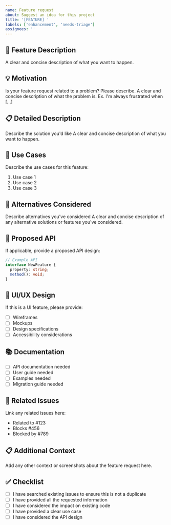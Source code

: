 ```yaml
---
name: Feature request
about: Suggest an idea for this project
title: '[FEATURE] '
labels: ['enhancement', 'needs-triage']
assignees: ''
---
```


## 🚀 Feature Description
A clear and concise description of what you want to happen.

## 💡 Motivation
Is your feature request related to a problem? Please describe.
A clear and concise description of what the problem is. Ex. I'm always frustrated when [...]

## 📋 Detailed Description
Describe the solution you'd like
A clear and concise description of what you want to happen.

## 🎯 Use Cases
Describe the use cases for this feature:
1. Use case 1
2. Use case 2
3. Use case 3

## 💭 Alternatives Considered
Describe alternatives you've considered
A clear and concise description of any alternative solutions or features you've considered.

## 📝 Proposed API
If applicable, provide a proposed API design:

```typescript
// Example API
interface NewFeature {
  property: string;
  method(): void;
}
```

## 🎨 UI/UX Design
If this is a UI feature, please provide:
- [ ] Wireframes
- [ ] Mockups
- [ ] Design specifications
- [ ] Accessibility considerations

## 📚 Documentation
- [ ] API documentation needed
- [ ] User guide needed
- [ ] Examples needed
- [ ] Migration guide needed

## 🔗 Related Issues
Link any related issues here:
- Related to #123
- Blocks #456
- Blocked by #789

## 📋 Additional Context
Add any other context or screenshots about the feature request here.

## ✅ Checklist
- [ ] I have searched existing issues to ensure this is not a duplicate
- [ ] I have provided all the requested information
- [ ] I have considered the impact on existing code
- [ ] I have provided a clear use case
- [ ] I have considered the API design